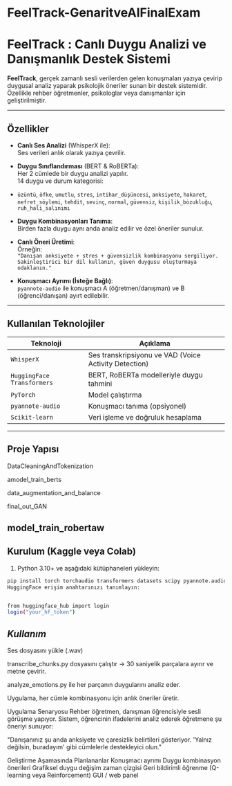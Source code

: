 # FeelTrack-GenaritveAIFinalExam

# FeelTrack : Canlı Duygu Analizi ve Danışmanlık Destek Sistemi


**FeelTrack**, gerçek zamanlı sesli verilerden gelen konuşmaları yazıya çevirip duygusal analiz yaparak psikolojik öneriler sunan bir destek sistemidir.  
Özellikle rehber öğretmenler, psikologlar veya danışmanlar için geliştirilmiştir.

---

##  Özellikler

-  **Canlı Ses Analizi** (WhisperX ile):  
  Ses verileri anlık olarak yazıya çevrilir.

-  **Duygu Sınıflandırması** (BERT & RoBERTa):  
  Her 2 cümlede bir duygu analizi yapılır.  
  14 duygu ve durum kategorisi:
  - `üzüntü`, `öfke`, `umutlu`, `stres`, `intihar_düşüncesi`, `anksiyete`, `hakaret`, `nefret_söylemi`, `tehdit`, `sevinç`, `normal`, `güvensiz`, `kişilik_bȯzukluğu`, `ruh_hali_salınımı`

-  **Duygu Kombinasyonları Tanıma**:  
  Birden fazla duygu aynı anda analiz edilir ve özel öneriler sunulur.

-  **Canlı Öneri Üretimi**:  
  Örneğin:  
  `"Danışan anksiyete + stres + güvensizlik kombinasyonu sergiliyor. Sakinleştirici bir dil kullanın, güven duygusu oluşturmaya odaklanın."`

-  **Konuşmacı Ayrımı (İsteğe Bağlı)**:  
  `pyannote-audio` ile konuşmacı A (öğretmen/danışman) ve B (öğrenci/danışan) ayırt edilebilir.

---

##  Kullanılan Teknolojiler

| Teknoloji         | Açıklama                                               |
|------------------|--------------------------------------------------------|
| `WhisperX`        | Ses transkripsiyonu ve VAD (Voice Activity Detection) |
| `HuggingFace Transformers` | BERT, RoBERTa modelleriyle duygu tahmini         |
| `PyTorch`         | Model çalıştırma                                       |
| `pyannote-audio`  | Konuşmacı tanıma (opsiyonel)                           |
| `Scikit-learn`    | Veri işleme ve doğruluk hesaplama                      |

---

## Proje Yapısı

DataCleaningAndTokenization 

amodel_train_berts 

data_augmentation_and_balance 

final_out_GAN

model_train_robertaw 
---

## Kurulum (Kaggle veya Colab)

1. Python 3.10+ ve aşağıdaki kütüphaneleri yükleyin:

```bash
pip install torch torchaudio transformers datasets scipy pyannote.audio==3.3.2 whisperx
HuggingFace erişim anahtarınızı tanımlayın:


from huggingface_hub import login
login("your_hf_token")

```

## *Kullanım*
Ses dosyasını yükle (.wav)

transcribe_chunks.py dosyasını çalıştır → 30 saniyelik parçalara ayırır ve metne çevirir.

analyze_emotions.py ile her parçanın duygularını analiz eder.

Uygulama, her cümle kombinasyonu için anlık öneriler üretir.



Uygulama Senaryosu
Rehber öğretmen, danışman öğrencisiyle sesli görüşme yapıyor. Sistem, öğrencinin ifadelerini analiz ederek öğretmene şu öneriyi sunuyor:

"Danışanınız şu anda anksiyete ve çaresizlik belirtileri gösteriyor. 'Yalnız değilsin, buradayım' gibi cümlelerle destekleyici olun."

Geliştirme Aşamasında Planlananlar
Konuşmacı ayrımı
Duygu kombinasyon önerileri
Grafiksel duygu değişim zaman çizgisi
Geri bildirimli öğrenme (Q-learning veya Reinforcement)
GUI / web panel

